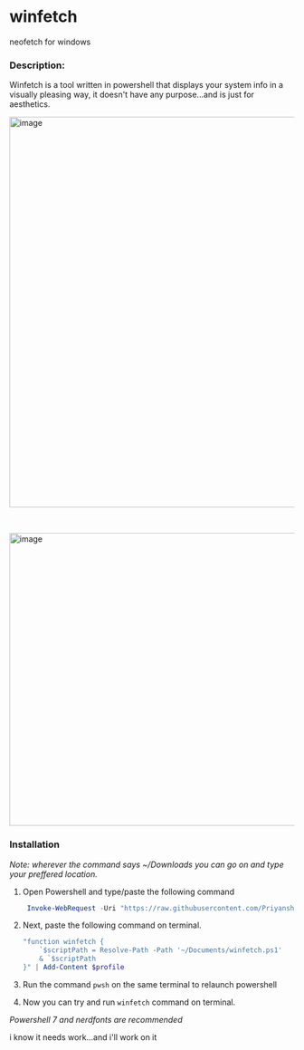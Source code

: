 # winfetch
neofetch for windows


### Description: 
Winfetch is a tool written in powershell that displays your system info in a visually pleasing way, it doesn't have any purpose...and is just for aesthetics.
 
<img width="690" alt="image" src="https://github.com/Priyanshu-1012/winfetch/assets/39450902/9e0f691f-ca80-43f8-83c2-6a4ba6412303">

‎ 
‎ 



<img width="517" alt="image" src="https://github.com/Priyanshu-1012/winfetch/assets/39450902/fc2ea60b-7a75-474f-9183-53e9c8684da5">

### Installation

_Note: wherever the command says ~/Downloads you can go on and type your preffered location._

1. Open Powershell and type/paste the following command
   ```powershell
    Invoke-WebRequest -Uri "https://raw.githubusercontent.com/Priyanshu-1012/winfetch/master/winfetch.ps1" | Select-Object -ExpandProperty Content | Out-File -FilePath ~/Documents/winfetch.ps1 -Encoding UTF8
   ```
2. Next, paste the following command on terminal.
   ```powershell
   "function winfetch {
       `$scriptPath = Resolve-Path -Path '~/Documents/winfetch.ps1'
       & `$scriptPath
   }" | Add-Content $profile
   ```
   
3. Run the command ```pwsh``` on the same terminal to relaunch powershell
4. Now you can try and run ```winfetch``` command on terminal.

*Powershell 7 and nerdfonts are recommended*


i know it needs work...and i'll work on it
